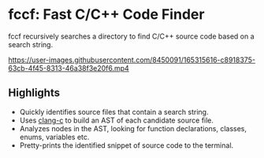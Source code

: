 # fccf: Fast C/C++ Code Finder

fccf recursively searches a directory to find C/C++ source code based on a search string.

https://user-images.githubusercontent.com/8450091/165315616-c8918375-63cb-4f45-8313-46a38f3e20f6.mp4

## Highlights

* Quickly identifies source files that contain a search string.
* Uses [clang-c](https://clang.llvm.org/doxygen/group__CINDEX.html) to build an AST of each candidate source file.
* Analyzes nodes in the AST, looking for function declarations, classes, enums, variables etc.
* Pretty-prints the identified snippet of source code to the terminal.
